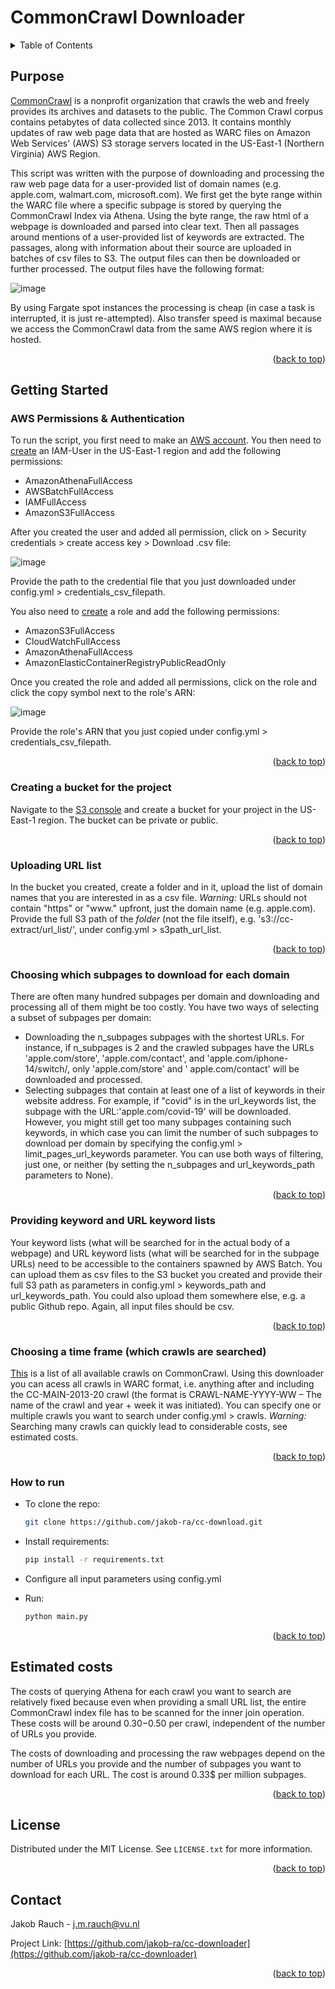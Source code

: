 <a name="readme-top"></a>

# CommonCrawl Downloader

<!-- TABLE OF CONTENTS -->
<details>
  <summary>Table of Contents</summary>
  <ol>
    <li>
      <a href="#purpose">Purpose</a>
    </li>
    <li>
      <a href="#getting-started">Getting Started</a>
      <ul>
        <li><a href="#aws">AWS Permissions & Authentication</a></li>
        <li><a href="#bucket">Creating a bucket for the project</a></li>
        <li><a href="#url-list">Uploading URL list</a></li>
        <li><a href="#supbage-selection">Choosing which subpages to download for each domain</a></li>
        <li><a href="#keywords">Providing keyword and URL keyword lists</a></li>
        <li><a href="#crawls">Choosing a time frame (which crawls are searched)</a></li>
        <li><a href="#run">How to run</a></li>
      </ul>
    </li>
    <li><a href="#usage">Estimated costs</a></li>
    <li><a href="#license">License</a></li>
    <li><a href="#contact">Contact</a></li>
  </ol>
</details>



<!-- ABOUT THE PROJECT -->
## Purpose

[CommonCrawl](https://commoncrawl.org/the-data/get-started/) is a nonprofit organization that crawls the web and freely
provides its archives and datasets to the public. The Common Crawl corpus contains petabytes of data collected since
2013. It contains monthly updates of raw web page data that are hosted as WARC files on Amazon Web Services' (AWS) S3
storage servers located in the US-East-1 (Northern Virginia) AWS Region.

This script was written with the purpose of downloading and processing the raw web page data for a user-provided list of
domain names (e.g. apple.com, walmart.com, microsoft.com). We first get the byte range within the WARC file where a
specific subpage is stored by querying the CommonCrawl Index via Athena. Using the byte range, the raw html of a webpage
is downloaded and parsed into clear text. Then all passages around mentions of a user-provided list of keywords are
extracted. The passages, along with information about their source are uploaded in batches of csv files to S3. The
output files can then be downloaded or further processed. The output files have the following format:

![image](https://user-images.githubusercontent.com/49194118/199245335-a00f27ad-01e4-470b-8a06-4f06a8efd4cb.png)

By using Fargate spot instances the processing is cheap (in case a task is interrupted, it is just re-attempted). Also
transfer speed is maximal because we access the CommonCrawl data from the same AWS region where it is hosted.

<p align="right">(<a href="#readme-top">back to top</a>)</p>

<!-- Getting Started -->
## Getting Started

### AWS Permissions & Authentication

To run the script, you first need to make an [AWS account](https://aws.amazon.com/). You then need
to [create](https://us-east-1.console.aws.amazon.com/iamv2/home) an IAM-User in the US-East-1 region and add the
following permissions:

- AmazonAthenaFullAccess
- AWSBatchFullAccess
- IAMFullAccess
- AmazonS3FullAccess

After you created the user and added all permission, click on > Security credentials > create access key > Download .csv
file:

![image](https://user-images.githubusercontent.com/49194118/199265023-4df68721-41fd-49d2-bf91-9335330779c2.png)

Provide the path to the credential file that you just downloaded under config.yml > credentials_csv_filepath.

You also need to [create](https://us-east-1.console.aws.amazon.com/iamv2/home#/roles) a role and add the following
permissions:

- AmazonS3FullAccess
- CloudWatchFullAccess
- AmazonAthenaFullAccess
- AmazonElasticContainerRegistryPublicReadOnly

Once you created the role and added all permissions, click on the role and click the copy symbol next to the role's ARN:

![image](https://user-images.githubusercontent.com/49194118/199257495-1abe5be3-ed21-45c9-bdd3-9566a0169838.png)

Provide the role's ARN that you just copied under config.yml > credentials_csv_filepath.

<p align="right">(<a href="#readme-top">back to top</a>)</p>

### Creating a bucket for the project

Navigate to the [S3 console](https://s3.console.aws.amazon.com/s3/buckets?region=us-east-1) and create a bucket for your
project in the US-East-1 region. The bucket can be private or public.

<p align="right">(<a href="#readme-top">back to top</a>)</p>

### Uploading URL list

In the bucket you created, create a folder and in it, upload the list of domain names that you are interested in as a
csv file. *Warning:* URLs should not contain "https" or "www." upfront, just the domain name (e.g. apple.com). Provide
the full S3 path of the *folder* (not the file itself), e.g. 's3://cc-extract/url_list/', under config.yml >
s3path_url_list.

<p align="right">(<a href="#readme-top">back to top</a>)</p>

### Choosing which subpages to download for each domain

There are often many hundred subpages per domain and downloading and processing all of them might be too costly. You
have two ways of selecting a subset of subpages per domain:

- Downloading the n_subpages subpages with the shortest URLs. For instance, if n_subpages is 2 and the crawled subpages
  have the URLs 'apple.com/store', 'apple.com/contact', and 'apple.com/iphone-14/switch/, only 'apple.com/store' and '
  apple.com/contact' will be downloaded and processed.
- Selecting subpages that contain at least one of a list of keywords in their website address. For example, if "covid"
  is in the url_keywords list, the subpage with the URL:'apple.com/covid-19' will be downloaded. However, you might
  still get too many subpages containing such keywords, in which case you can limit the number of such subpages to
  download per domain by specifying the config.yml > limit_pages_url_keywords parameter. You can use both ways of
  filtering, just one, or neither (by setting the n_subpages and url_keywords_path parameters to None).

<p align="right">(<a href="#readme-top">back to top</a>)</p>

### Providing keyword and URL keyword lists

Your keyword lists (what will be searched for in the actual body of a webpage) and URL keyword lists (what will be
searched for in the subpage URLs) need to be accessible to the containers spawned by AWS Batch. You can upload them as
csv files to the S3 bucket you created and provide their full S3 path as parameters in config.yml > keywords_path and
url_keywords_path. You could also upload them somewhere else, e.g. a public Github repo. Again, all input files should
be csv.

<p align="right">(<a href="#readme-top">back to top</a>)</p>

### Choosing a time frame (which crawls are searched)

[This](https://commoncrawl.org/the-data/get-started/) is a list of all available crawls on CommonCrawl. Using this
downloader you can acess all crawls in WARC format, i.e. anything after and including the CC-MAIN-2013-20 crawl (the
format is CRAWL-NAME-YYYY-WW – The name of the crawl and year + week it was initiated). You can specify one or multiple
crawls you want to search under config.yml > crawls. *Warning:* Searching many crawls can quickly lead to considerable
costs, see estimated costs.

<p align="right">(<a href="#readme-top">back to top</a>)</p>

### How to run

- To clone the repo:
  ```sh
  git clone https://github.com/jakob-ra/cc-download.git
  ```
  
- Install requirements:
   ```sh
   pip install -r requirements.txt
   ```
   
- Configure all input parameters using config.yml

- Run:
   ```sh
   python main.py
   ```

<p align="right">(<a href="#readme-top">back to top</a>)</p>

## Estimated costs
The costs of querying Athena for each crawl you want to search are relatively fixed because even when providing a small URL list, the entire CommonCrawl index file has to be scanned for the inner join operation. These costs will be around 0.30$-0.50$ per crawl, independent of the number of URLs you provide.

The costs of downloading and processing the raw webpages depend on the number of URLs you provide and the
number of subpages you want to download for each URL. The cost is around 0.33$ per million subpages.

<p align="right">(<a href="#readme-top">back to top</a>)</p>

<!-- LICENSE -->
## License

Distributed under the MIT License. See `LICENSE.txt` for more information.

<p align="right">(<a href="#readme-top">back to top</a>)</p>



<!-- CONTACT -->
## Contact

Jakob Rauch - j.m.rauch@vu.nl

Project Link: [https://github.com/jakob-ra/cc-downloader](https://github.com/jakob-ra/cc-downloader)

<p align="right">(<a href="#readme-top">back to top</a>)</p>









